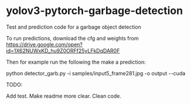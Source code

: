 # yolov3-pytorch-garbage-detection
Test and prediction code for a garbage object detection


To run predictions, download the cfg and weights from https://drive.google.com/open?id=1X62NUWxKD_hu9Z0ORFf25yLFkDqDAR0F

Then for example run the following the make a prediction:

python detector_garb.py -i samples/input5_frame281.jpg -o output --cuda


TODO:

Add test. Make readme more clear. Clean code.